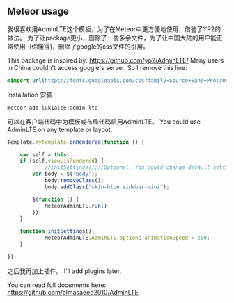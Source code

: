 Meteor usage
------------
我很喜欢用AdminLTE这个模板，为了在Meteor中更方便地使用，借鉴了YP2的做法。
为了让package更小，删除了一些多余文件，为了让中国大陆的用户能正常使用（你懂得)，删除了google的css文件的引用。

This package is inspired by: https://github.com/yp2/AdminLTE/
Many users in China couldn't access google's server. So I remove this line:
```css
@import url(https://fonts.googleapis.com/css?family=Source+Sans+Pro:300,400,600,700,300italic,400italic,600italic);
```

Installation 安装
```
meteor add lukialee:admin-lte
```
可以在客户端代码中为模板或布局代码启用AdminLTE。
You could use AdminLTE on any template or layout.
```js
Template.myTemplate.onRendered(function () {

    var self = this;
    if (self.view.isRendered) {
    		//initSettings();//Optional. You could change default settings.
        var body = $('body');
            body.removeClass();
            body.addClass("skin-blue sidebar-mini");

        $(function () {
            MeteorAdminLTE.run()
        });
    }

    function initSettings(){
    		MeteorAdminLTE.AdminLTE.options.animationSpeed = 200;
    }

});
```

之后我再加上插件。
I'll add plugins later.


You can read full documents here: https://github.com/almasaeed2010/AdminLTE